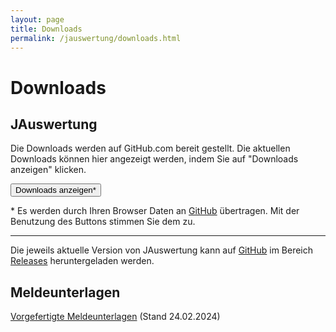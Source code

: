 ```yaml
---
layout: page
title: Downloads
permalink: /jauswertung/downloads.html
---
```


# Downloads

## JAuswertung

<!-- markdownlint-disable MD033 -->
<script src="{{ site.baseurl }}/assets/js/githubreleaseinfo.js"></script>
<div id='infobox-downloads'>
<div>
  <p>
    Die Downloads werden auf GitHub.com bereit gestellt. 
    Die aktuellen Downloads können hier angezeigt werden, 
    indem Sie auf "Downloads anzeigen" klicken.
  </p>
  <p>
  <button onclick="GetLatestReleaseInfo('https://api.github.com/repos/dennisfabri/jauswertung/releases')">
    Downloads anzeigen*</button>
  </p>
  <p>
    * Es werden durch Ihren Browser Daten an <a href="https://github.com">GitHub</a> übertragen.
    Mit der Benutzung des Buttons stimmen Sie dem zu.
  </p>
</div>

</div>

<hr/>
<!-- markdownlint-enable MD033 -->

Die jeweils aktuelle Version von JAuswertung kann auf [GitHub](https://github.com/dennisfabri/JAuswertung/) im Bereich
[Releases](https://github.com/dennisfabri/JAuswertung/releases) heruntergeladen werden.

<!-- markdownlint-disable MD033 -->
<script language="javascript" type="text/javascript">
$(document).ready(function () {
});
</script>
<!-- markdownlint-enable MD033 -->

## Meldeunterlagen

[Vorgefertigte Meldeunterlagen](/assets/Meldeunterlagen-20240224.zip) (Stand 24.02.2024)